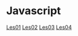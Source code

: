 # Javascript

[Les01](https://33333.hosts1.ma-cloud.nl/f1m2js/Les01/index.html)
[Les02]()
[Les03]()
[Les04]()
